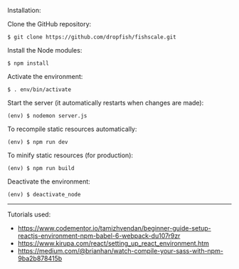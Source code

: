 Installation:

Clone the GitHub repository:

```$ git clone https://github.com/dropfish/fishscale.git```

Install the Node modules:

```$ npm install```

Activate the environment:

```$ . env/bin/activate```

Start the server (it automatically restarts when changes are made):

```(env) $ nodemon server.js```

To recompile static resources automatically:

```(env) $ npm run dev```

To minify static resources (for production):

```(env) $ npm run build```

Deactivate the environment:

```(env) $ deactivate_node```

---

Tutorials used:
- https://www.codementor.io/tamizhvendan/beginner-guide-setup-reactjs-environment-npm-babel-6-webpack-du107r9zr
- https://www.kirupa.com/react/setting_up_react_environment.htm
- https://medium.com/@brianhan/watch-compile-your-sass-with-npm-9ba2b878415b
